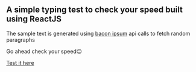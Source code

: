 ## A simple typing test to check your speed built using ReactJS

The sample text is generated using [bacon ipsum](https://baconipsum.com/) api calls to fetch random paragraphs


Go ahead check your speed😉

[Test it here](https://typing-test2.stackblitz.io/)

